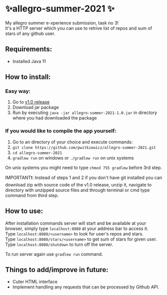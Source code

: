 # ✨allegro-summer-2021 ✨
My allegro summer e-xperience submission, task no 3!\
It's a HTTP server which you can use to retrive list of repos and sum of stars of any github user.

## Requirements:
- Installed Java 11

## How to install:
### Easy way:
1. Go to [v1.0 release](https://github.com/pwitkiewicz/allegro-summer-2021/releases/tag/v1.0)
2. Download jar package
3. Run by executing `java -jar allegro-summer-2021-1.0.jar` in directory where you had downloaded the package

### If you would like to compile the app yourself:
1. Go to an directory of your choice and execute commands:
2. `git clone https://github.com/pwitkiewicz/allegro-summer-2021.git`
3. `cd allegro-summer-2021`
4. `gradlew run` on windows or `./gradlew run` on unix systems

On unix systems you might need to type `chmod 755 gradlew` before 3rd step.

IMPORTANT❗: Instead of steps 1 and 2 if you don't have git installed you can download zip with source code of the v1.0 release, unzip it, navigate to directory with unzipped source files and through terminal or cmd type command from third step.

## How to use:
After installation commands server will start and be available at your browser, simply type `localhost:8080` at your address bar to access it.\
Type `localhost:8080/<username>` to look for user's repos and stars.\
Type `localhost:8080/stars/<username>` to get sum of stars for given user.\
Type `localhost:8080/shutdown` to turn off the server.

To run server again use `gradlew run` command.

## Things to add/improve in future:
- Cuter HTML interface
- Implement handling any requests that can be processed by Github API.
